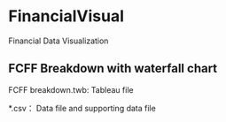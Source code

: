 # FinancialVisual
Financial Data Visualization

## FCFF Breakdown with waterfall chart

FCFF breakdown.twb: Tableau file

*.csv： Data file and supporting data file
